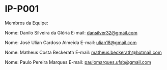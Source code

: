 # IP-P001

Membros da Equipe:

Nome: Danilo Silveira da Glória
E-mail: dansilver32@gmail.com

Nome: José Ulian Cardoso Almeida
E-mail: ulian18@gmail.com

Nome: Matheus Costa Beckerath
E-mail: matheus.beckerath@hotmail.com

Nome: Paulo Pereira Marques
E-mail: paulomarques.ufsb@gmail.com


